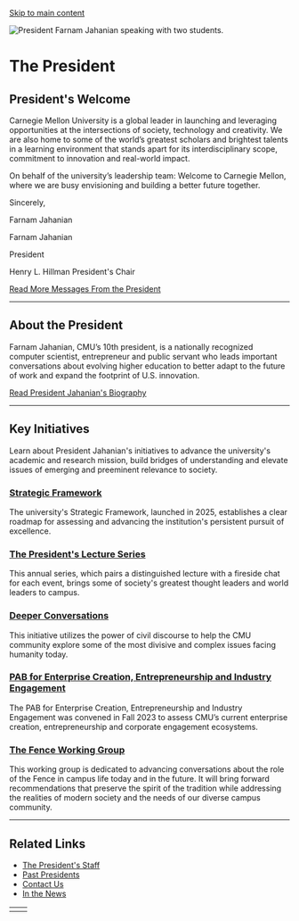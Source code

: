[Skip to main content](https://www.cmu.edu/leadership/president#main-content)

![President Farnam Jahanian speaking with two students. ](https://www.cmu.edu/sites/default/files/styles/large_hero_1920x1080/public/images/the-president-hero.jpg.webp?itok=fEIOQsFa)

# The President

## President's Welcome

Carnegie Mellon University is a global leader in launching and leveraging opportunities at the intersections of society, technology and creativity. We are also home to some of the world’s greatest scholars and brightest talents in a learning environment that stands apart for its interdisciplinary scope, commitment to innovation and real-world impact.

On behalf of the university’s leadership team: Welcome to Carnegie Mellon, where we are busy envisioning and building a better future together.

Sincerely,

Farnam Jahanian

Farnam Jahanian

President

Henry L. Hillman President's Chair

[Read More Messages From the President](https://www.cmu.edu/leadership/president/campus-comms)

* * *

## About the President

Farnam Jahanian, CMU’s 10th president, is a nationally recognized computer scientist, entrepreneur and public servant who leads important conversations about evolving higher education to better adapt to the future of work and expand the footprint of U.S. innovation.

[Read President Jahanian's Biography](https://www.cmu.edu/leadership/president/bio)

* * *

## Key Initiatives

Learn about President Jahanian's initiatives to advance the university's academic and research mission, build bridges of understanding and elevate issues of emerging and preeminent relevance to society.

### [Strategic Framework](https://www.cmu.edu/strategic-framework/)

The university's Strategic Framework, launched in 2025, establishes a clear roadmap for assessing and advancing the institution's persistent pursuit of excellence.

### [The President's Lecture Series](https://www.cmu.edu/leadership/president/lecture-series)

This annual series, which pairs a distinguished lecture with a fireside chat for each event, brings some of society's greatest thought leaders and world leaders to campus.

### [Deeper Conversations](https://www.cmu.edu/leadership/deeper-conversations)

This initiative utilizes the power of civil discourse to help the CMU community explore some of the most divisive and complex issues facing humanity today.

### [PAB for Enterprise Creation, Entrepreneurship and Industry Engagement](https://www.cmu.edu/leadership/president/advisory-boards/advisory-board-for-enterprise-creation-entrepreneurship-and-industry-engagement)

The PAB for Enterprise Creation, Entrepreneurship and Industry Engagement was convened in Fall 2023 to assess CMU’s current enterprise creation, entrepreneurship and corporate engagement ecosystems.

### [The Fence Working Group](https://www.cmu.edu/leadership/president/fence-working-group)

This working group is dedicated to advancing conversations about the role of the Fence in campus life today and in the future. It will bring forward recommendations that preserve the spirit of the tradition while addressing the realities of modern society and the needs of our diverse campus community.

* * *

## Related Links

- [The President's Staff](https://www.cmu.edu/leadership/president/senior-staff)
- [Past Presidents](https://www.cmu.edu/leadership/president/past-presidents)
- [Contact Us](https://www.cmu.edu/leadership/president/contact)
- [In the News](https://www.cmu.edu/leadership/president/in-the-news)

|     |     |
| --- | --- |
|  |  |
